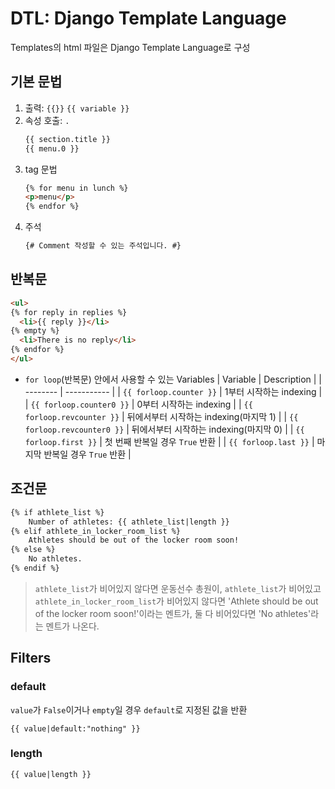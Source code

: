 # DTL: Django Template Language

Templates의 html 파일은 Django Template Language로 구성

## 기본 문법

1. 출력: `{{}}`
    `{{ variable }}`
2. 속성 호출: `.`
    ```html
    {{ section.title }}
    {{ menu.0 }}
    ```
3. tag 문법
    ```html
    {% for menu in lunch %}
    <p>menu</p>
    {% endfor %}
4. 주석
    ```html
    {# Comment 작성할 수 있는 주석입니다. #}
    ```

## 반복문

```html
<ul>
{% for reply in replies %}
  <li>{{ reply }}</li>
{% empty %}
  <li>There is no reply</li>
{% endfor %}
</ul>
```

- `for loop`(반복문) 안에서 사용할 수 있는 Variables
| Variable | Description |
| -------- | ----------- |
| `{{ forloop.counter }}` | 1부터 시작하는 indexing |
| `{{ forloop.counter0 }}` | 0부터 시작하는 indexing |
| `{{ forloop.revcounter }}` | 뒤에서부터 시작하는 indexing(마지막 1) |
| `{{ forloop.revcounter0 }}` | 뒤에서부터 시작하는 indexing(마지막 0) |
| `{{ forloop.first }}` | 첫 번째 반복일 경우 `True` 반환 |
| `{{ forloop.last }}` | 마지막 반복일 경우 `True` 반환 |

## 조건문

```html
{% if athlete_list %}
    Number of athletes: {{ athlete_list|length }}
{% elif athlete_in_locker_room_list %}
    Athletes should be out of the locker room soon!
{% else %}
    No athletes.
{% endif %}
```
> `athlete_list`가 비어있지 않다면 운동선수 총원이, `athlete_list`가 비어있고 `athlete_in_locker_room_list`가 비어있지 않다면 'Athlete should be out of the locker room soon!'이라는 멘트가, 둘 다 비어있다면 'No athletes'라는 멘트가 나온다.

## Filters

### default

`value`가 `False`이거나 `empty`일 경우 `default`로 지정된 값을 반환

`{{ value|default:"nothing" }}`

### length

```html
{{ value|length }}
```

